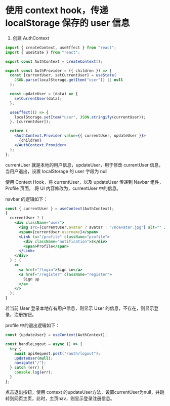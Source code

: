 # 使用 context hook，传递 localStorage 保存的 user 信息

1. 创建 AuthContext

```jsx
import { createContext, useEffect } from "react";
import { useState } from "react";

export const AuthContext = createContext();

export const AuthProvider = ({ children }) => {
  const [currentUser, setCurrentUser] = useState(
    JSON.parse(localStorage.getItem("user")) || null
  );

  const updateUser = (data) => {
    setCurrentUser(data);
  };

  useEffect(() => {
    localStorage.setItem("user", JSON.stringify(currentUser));
  }, [currentUser]);

  return (
    <AuthContext.Provider value={{ currentUser, updateUser }}>
      {children}
    </AuthContext.Provider>
  );
};
```

currentUser 就是本地的用户信息，updateUser，用于修改 currentUser 信息，当用户退出，设置 localStorage 的 user 字段为 null

使用 Context Hook，将 currentUser，以及 updateUser 传递到 Navbar 组件，Profile 页面，
将 UI 内容修改为，currentUser 中的信息。

navbar 的逻辑如下：

```jsx
const { currentUser } = useContext(AuthContext);
{
  currentUser ? (
    <div className="user">
      <img src={currentUser.avatar ? avatar : "/noavatar.jpg"} alt="" />
      <span>{currentUser.username}</span>
      <Link to="/profile" className="profile">
        <div className="notification">3</div>
        <span>Profile</span>
      </Link>
    </div>
  ) : (
    <>
      <a href="/login">Sign in</a>
      <a href="/register" className="register">
        Sign up
      </a>
    </>
  );
}
```

若当前 User 登录本地存有用户信息，则显示 User 的信息，不存在，则显示登录，注册按钮。

profile 中的退出逻辑如下：

```js
const {updateUser} = useContext(AuthContext);

const handleLogout = async () => {
  try {
    await apiRequest.post("/auth/logout");
    updateUser(null);
    navigate("/");
  } catch (err) {
    console.log(err);
  }
};
```
点击退出按钮，使用 context 的updateUser方法，设置currentUser为null，并跳转到网页主页，此时，主页nav，则显示登录注册信息。


